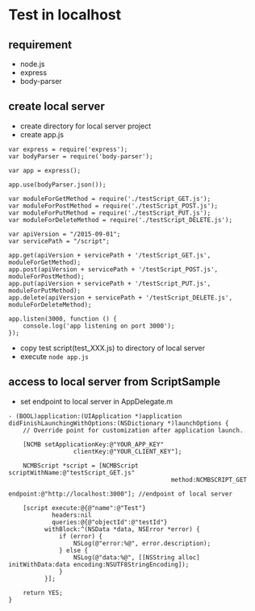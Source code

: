# Test in localhost 

## requirement

- node.js
- express
- body-parser

## create local server

- create directory for local server project
- create app.js

```
var express = require('express');
var bodyParser = require('body-parser');

var app = express();

app.use(bodyParser.json());

var moduleForGetMethod = require('./testScript_GET.js');
var moduleForPostMethod = require('./testScript_POST.js');
var moduleForPutMethod = require('./testScript_PUT.js');
var moduleForDeleteMethod = require('./testScript_DELETE.js');

var apiVersion = "/2015-09-01";
var servicePath = "/script";

app.get(apiVersion + servicePath + '/testScript_GET.js', moduleForGetMethod);
app.post(apiVersion + servicePath + '/testScript_POST.js', moduleForPostMethod);
app.put(apiVersion + servicePath + '/testScript_PUT.js', moduleForPutMethod);
app.delete(apiVersion + servicePath + '/testScript_DELETE.js', moduleForDeleteMethod);

app.listen(3000, function () {
    console.log('app listening on port 3000');
});
```

- copy test script(test_XXX.js) to directory of local server
- execute `node app.js`

## access to local server from ScriptSample

- set endpoint to local server in AppDelegate.m

```
- (BOOL)application:(UIApplication *)application didFinishLaunchingWithOptions:(NSDictionary *)launchOptions {
    // Override point for customization after application launch.
    
    [NCMB setApplicationKey:@"YOUR_APP_KEY"
                  clientKey:@"YOUR_CLIENT_KEY"];
    
    NCMBScript *script = [NCMBScript scriptWithName:@"testScript_GET.js"
                                             method:NCMBSCRIPT_GET
                                           endpoint:@"http://localhost:3000"]; //endpoint of local server

    [script execute:@{@"name":@"Test"}
            headers:nil
            queries:@{@"objectId":@"testId"}
          withBlock:^(NSData *data, NSError *error) {
              if (error) {
                  NSLog(@"error:%@", error.description);
              } else {
                  NSLog(@"data:%@", [[NSString alloc] initWithData:data encoding:NSUTF8StringEncoding]);
              }
          }];
    
    return YES;
}
```
